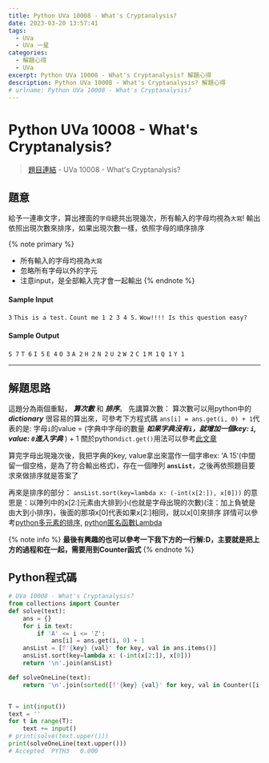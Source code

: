 ```yaml
---
title: Python UVa 10008 - What's Cryptanalysis?
date: 2023-03-20 13:57:41
tags:
  - UVa
  - UVa 一星
categories:
  - 解題心得
  - UVa
excerpt: Python UVa 10008 - What's Cryptanalysis? 解題心得
description: Python UVa 10008 - What's Cryptanalysis? 解題心得
# urlname: Python UVa 10008 - What's Cryptanalysis?
---
```

# Python UVa 10008 - What's Cryptanalysis?

>[題目連結](https://onlinejudge.org/index.php?option=onlinejudge&Itemid=8&category=12&page=show_problem&problem=949) - UVa 10008 - What's Cryptanalysis?



## 題意
給予一連串文字，算出裡面的`字母`總共出現幾次，所有輸入的字母均視為`大寫`!
輸出依照出現次數來排序，如果出現次數一樣，依照字母的順序排序

{% note primary %}
 - 所有輸入的字母均視為`大寫`
 - 忽略所有字母以外的字元
 - 注意input，是全部輸入完才會一起輸出
{% endnote %}

#### Sample Input 
`3`
`This is a test.`
`Count me 1 2 3 4 5.`
`Wow!!!! Is this question easy?`

#### Sample Output 
`S 7`
`T 6`
`I 5`
`E 4`
`O 3`
`A 2`
`H 2`
`N 2`
`U 2`
`W 2`
`C 1`
`M 1`
`Q 1`
`Y 1`

---
## 解題思路
這題分為兩個重點， ***算次數*** 和 ***排序***。
先講算次數：
算次數可以用python中的 ***dictionary*** 很容易的算出來，可參考下方程式碼
`ans[i] = ans.get(i, 0) + 1`代表的是: 字母`i`的value = (字典中字母i的數量 ***如果字典沒有`i`，就增加一個key: `i`, value: `0`進入字典*** ) + 1
關於python`dict.get()`用法可以參考[此文章](https://www.w3schools.com/python/ref_dictionary_get.asp)

算完字母出現幾次後，我把字典的key, value拿出來當作一個字串ex: 'A 15'(中間留一個空格，是為了符合輸出格式)，存在一個陣列 **`ansList`**，之後再依照題目要求來做排序就是答案了

再來是排序的部分：
`ansList.sort(key=lambda x: (-int(x[2:]), x[0]))` 的意思是：以陣列中的x[2:]元素由大排到小(也就是字母出現的次數)(注：加上負號是由大到小排序)，後面的那項x[0]代表如果x[2:]相同，就以x[0]來排序
詳情可以參考[python多元素的排序](https://stackoverflow.com/questions/4233476/sort-a-list-by-multiple-attributes), [python匿名函數Lambda](https://www.w3schools.com/python/python_lambda.asp)

{% note info %}
**最後有興趣的也可以參考一下我下方的一行解:D，主要就是把上方的過程和在一起，需要用到Counter函式**
{% endnote %}

## Python程式碼
```python
# UVa 10008 - What's Cryptanalysis?
from collections import Counter
def solve(text):
    ans = {}
    for i in text:
        if 'A' <= i <= 'Z':
            ans[i] = ans.get(i, 0) + 1
    ansList = [f'{key} {val}' for key, val in ans.items()]
    ansList.sort(key=lambda x: (-int(x[2:]), x[0]))
    return '\n'.join(ansList)

def solveOneLine(text):
    return '\n'.join(sorted([f'{key} {val}' for key, val in Counter([i for i in text if 'A' <= i <= 'Z']).items()], key=lambda x: (-int(x[2:]), x[0])))


T = int(input())
text = ''
for t in range(T):
    text += input()
# print(solve(text.upper()))
print(solveOneLine(text.upper()))
# Accepted	PYTH3	0.000
```